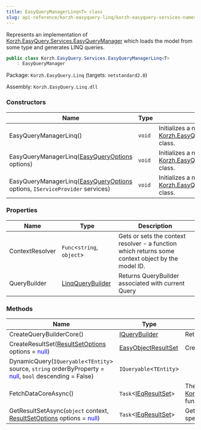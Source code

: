```yaml
---
title: EasyQueryManagerLinq<T> class
slug: api-reference/korzh-easyquery-linq/korzh-easyquery-services-namespace/easyquerymanagerlinq-t--class
---
```



Represents an implementation of [Korzh.EasyQuery.Services.EasyQueryManager](/api-reference/korzh-easyquery/korzh-easyquery-services-namespace/easyquerymanager-class)  which loads the model from some type and generates LINQ queries.
```csharp
public class Korzh.EasyQuery.Services.EasyQueryManagerLinq<T>
    : EasyQueryManager

```
Package: `Korzh.EasyQuery.Linq` (targets: `netstandard2.0`)

Assembly: `Korzh.EasyQuery.Linq.dll`

### Constructors

| Name | Type | Description | 
| --- | --- | --- | 
| EasyQueryManagerLinq() | `void` | Initializes a new instance of the [Korzh.EasyQuery.Services.EasyQueryManagerLinq`1](/api-reference/korzh-easyquery-linq/korzh-easyquery-services-namespace/easyquerymanagerlinq-t--class) class. | 
| EasyQueryManagerLinq([EasyQueryOptions](/api-reference/korzh-easyquery/korzh-easyquery-services-namespace/easyqueryoptions-class) options) | `void` | Initializes a new instance of the [Korzh.EasyQuery.Services.EasyQueryManagerLinq`1](/api-reference/korzh-easyquery-linq/korzh-easyquery-services-namespace/easyquerymanagerlinq-t--class) class. | 
| EasyQueryManagerLinq([EasyQueryOptions](/api-reference/korzh-easyquery/korzh-easyquery-services-namespace/easyqueryoptions-class) options, `IServiceProvider` services) | `void` | Initializes a new instance of the [Korzh.EasyQuery.Services.EasyQueryManagerLinq`1](/api-reference/korzh-easyquery-linq/korzh-easyquery-services-namespace/easyquerymanagerlinq-t--class) class. | 


### Properties

| Name | Type | Description | 
| --- | --- | --- | 
| ContextResolver | `Func`&lt;`string`, `object`&gt; | Gets or sets the context resolver - a function which returns some context object by the model ID. | 
| QueryBuilder | [LinqQueryBuilder](/api-reference/korzh-easyquery-linq/korzh-easyquery-linq-namespace/linqquerybuilder-class) | Returns QueryBuilder associated with current Query | 


### Methods

| Name | Type | Description | 
| --- | --- | --- | 
| CreateQueryBuilderCore() | [IQueryBuilder](/api-reference/korzh-easyquery/korzh-easyquery-namespace/iquerybuilder-interface) | Returns the query builder. In this particular kind of EasyQueryManager it will be an instance of LinqQueryBuilder. | 
| CreateResultSet([ResultSetOptions](/api-reference/korzh-easyquery/korzh-easyquery-services-namespace/resultsetoptions-class) options = <span style='color: blue'>null</span>) | [EasyObjectResultSet](/api-reference/korzh-easyquery-linq/korzh-easyquery-services-namespace/easyobjectresultset-class) | Creates result set based on format | 
| DynamicQuery(`IQueryable`&lt;`TEntity`&gt; source, `string` orderByProperty = <span style='color: blue'>null</span>, `bool` descending = False) | `IQueryable`&lt;`TEntity`&gt; |  | 
| FetchDataCoreAsync() | `Task`&lt;[IEqResultSet](/api-reference/korzh-easyquery/korzh-easyquery-services-namespace/ieqresultset-interface)&gt; | The actual implemenation of [Korzh.EasyQuery.Services.EasyQueryManagerLinq`1.GetResultSetAsync(System.Object,Korzh.EasyQuery.Services.ResultSetOptions)](/api-reference/korzh-easyquery-linq/korzh-easyquery-services-namespace/easyquerymanagerlinq-t--class) function.  This method generates a LINQ query and executes over the context returned by the context resolver | 
| GetResultSetAsync(`object` context, [ResultSetOptions](/api-reference/korzh-easyquery/korzh-easyquery-services-namespace/resultsetoptions-class) options = <span style='color: blue'>null</span>) | `Task`&lt;[IEqResultSet](/api-reference/korzh-easyquery/korzh-easyquery-services-namespace/ieqresultset-interface)&gt; | Gets the result set by the query and some context (e.g. DbContext) object.  This method generates LINQ query, executes it over specified context and returns the result as DataSet. |